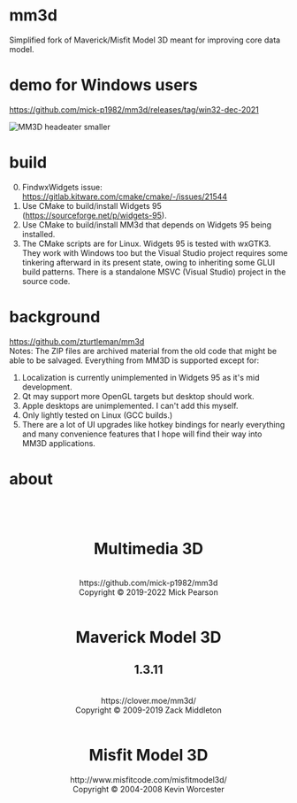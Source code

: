 # mm3d
Simplified fork of Maverick/Misfit Model 3D meant for improving core data model.

# demo for Windows users
https://github.com/mick-p1982/mm3d/releases/tag/win32-dec-2021

![MM3D headeater smaller](https://user-images.githubusercontent.com/18209495/77861427-77816780-71da-11ea-895b-965de28f11ce.png)

# build
0) FindwxWidgets issue: https://gitlab.kitware.com/cmake/cmake/-/issues/21544
1) Use CMake to build/install Widgets 95 (https://sourceforge.net/p/widgets-95).
2) Use CMake to build/install MM3d that depends on Widgets 95 being installed.
3) The CMake scripts are for Linux. Widgets 95 is tested with wxGTK3. They work
with Windows too but the Visual Studio project requires some tinkering afterward
in its present state, owing to inheriting some GLUI build patterns. There is a
standalone MSVC (Visual Studio) project in the source code.

# background
https://github.com/zturtleman/mm3d<br>
Notes: The ZIP files are archived material from the old code that might be able
to be salvaged. Everything from MM3D is supported except for:
1) Localization is currently unimplemented in Widgets 95 as it's mid development.
2) Qt may support more OpenGL targets but desktop should work.
3) Apple desktops are unimplemented. I can't add this myself.
4) Only lightly tested on Linux (GCC builds.)
5) There are a lot of UI upgrades like hotkey bindings for nearly everything and
many convenience features that I hope will find their way into MM3D applications.

# about
<html>
<body><center><br>
<br>
<h1>Multimedia 3D</h1><br>
https://github.com/mick-p1982/mm3d<br>
Copyright &copy; 2019-2022 Mick Pearson<br><br>
<h1>Maverick Model 3D</h1>
<h2>1.3.11</h2><br>
https://clover.moe/mm3d/<br>
Copyright &copy; 2009-2019 Zack Middleton<br><br>
<h1>Misfit Model 3D</h1>		
http://www.misfitcode.com/misfitmodel3d/<br>
Copyright &copy; 2004-2008 Kevin Worcester<br><br>
</center></body></html>